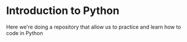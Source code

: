 # Introduction to Python

Here we're doing a repository that allow us to practice and learn how to code in Python